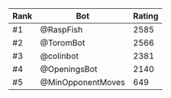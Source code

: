 Rank|Bot|Rating
---|---|---
#1|@RaspFish|2585
#2|@ToromBot|2566
#3|@colinbot|2381
#4|@OpeningsBot|2140
#5|@MinOpponentMoves|649

